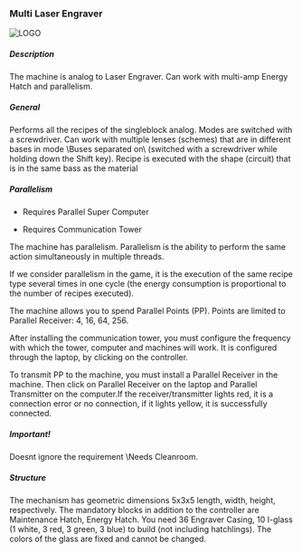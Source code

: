 ### Multi Laser Engraver
![LOGO](https://gtimpact.space/media/gregtech/ParLaser.png)
##### Description
The machine is analog to Laser Engraver. Can work with multi-amp Energy Hatch and parallelism.
##### General
Performs all the recipes of the singleblock analog. Modes are switched with a screwdriver. Can work with multiple lenses (schemes) that are in different bases in mode \Buses separated on\ (switched with a screwdriver while holding down the Shift key). Recipe is executed with the shape (circuit) that is in the same bass as the material
##### Parallelism
- Requires Parallel Super Computer

- Requires Communication Tower
The machine has parallelism. Parallelism is the ability to perform the same action simultaneously in multiple threads.

If we consider parallelism in the game, it is the execution of the same recipe type several times in one cycle (the energy consumption is proportional to the number of recipes executed).

The machine allows you to spend Parallel Points (PP). Points are limited to Parallel Receiver: 4, 16, 64, 256.

After installing the communication tower, you must configure the frequency with which the tower, computer and machines will work. It is configured through the laptop, by clicking on the controller.

To transmit PP to the machine, you must install a Parallel Receiver in the machine. Then click on Parallel Receiver on the laptop and Parallel Transmitter on the computer.If the receiver/transmitter lights red, it is a connection error or no connection, if it lights yellow, it is successfully connected.
##### Important!
Doesnt ignore the requirement \Needs Cleanroom\.
##### Structure
The mechanism has geometric dimensions 5x3x5 length, width, height, respectively. The mandatory blocks in addition to the controller are Maintenance Hatch, Energy Hatch. You need 36 Engraver Casing, 10 I-glass (1 white, 3 red, 3 green, 3 blue) to build (not including hatchlings). The colors of the glass are fixed and cannot be changed.
